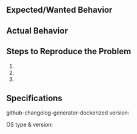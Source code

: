 ## Expected/Wanted Behavior


## Actual Behavior


## Steps to Reproduce the Problem

  1.
  2.
  3.

## Specifications

github-changelog-generator-dockerized version:

OS type & version:
